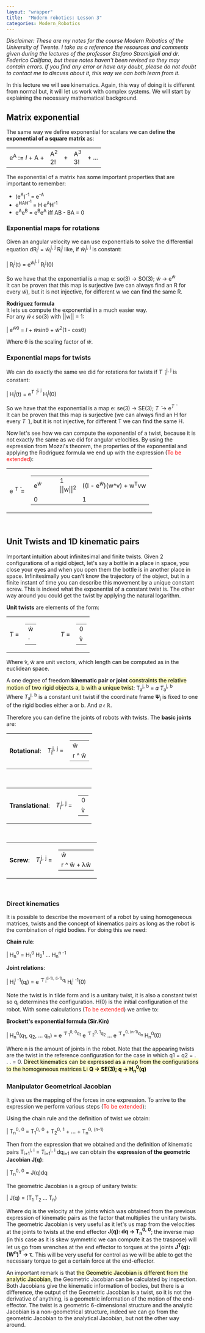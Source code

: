 ```yaml
---
layout: "wrapper"
title:  "Modern robotics: Lesson 3"
categories: Modern_Robotics
---
```


*Disclaimer: These are my notes for the course Modern Robotics of the University of Twente. I take as a reference the resources and comments given during the lectures of the professor Stefano Stramigioli and dr. Federico Califano, but these notes haven't been revised so they may contain errors. If you find any error or have any doubt, please do not doubt to contact me to discuss about it, this way we can both learn from it.*

In this lecture we will see kinematics. Again, this way of doing it is different from normal but, it will let us work with complex systems. We will start by explaining the necessary mathematical background.

## Matrix exponential
The same way we define exponential for scalars we can define **the exponential of a square matrix** as: 

<table class="inline">
<td>
e<sup>A</sup> := <i>I</i> + A + 
</td>
<td>
<div class="n">A<sup>2</sup></div><div class="d">2!</div>
</td>
<td>
 + 
</td>
<td>
<div class="n">A<sup>3</sup></div><div class="d">3!</div>
</td>
<td>
 + ... 
</td>
</table>

The exponential of a matrix has some important properties that are important to remember:
- (e<sup>A</sup>)<sup>-1</sup> = e<sup>-A</sup>
- e<sup>H</sup><sup>A</sup><sup>H<sup>-1</sup></sup> = H e<sup>A</sup>H<sup>-1</sup>
- e<sup>A</sup>e<sup>B</sup> = e<sup>B</sup>e<sup>A</sup> iff AB - BA = 0

### Exponential maps for rotations 
Given an angular velocity we can use exponentials to solve the differential equation dR<sub>i</sub><sup>j</sup> = *w̃*<sub>i</sub><sup>j</sup><sup>,</sup> <sup>j</sup> R<sub>i</sub><sup>j</sup> like, if *w̃*<sub>i</sub><sup>j</sup><sup>,</sup> <sup>j</sup></sup> is constant:

| R<sub>i</sub><sup>j</sup>(t) = e<sup>*w̃*<sub>i</sub><sup>j</sup><sup>,</sup> <sup>j</sup></sup> R<sub>i</sub><sup>j</sup>(0)

So we have that the exponential is a map e: so(3) → SO(3); *w̃* → e<sup>*w̃*</sup>  
It can be proven that this map is surjective (we can always find an R for every *w̃*), but it is not injective, for different w we can find the same R.

**Rodriguez formula**  
It lets us compute the exponential in a much easier way.  
For any *w̃* 𝜖 so(3) with ||w|| = 1:

| e<sup>*w̃*θ</sup> = *I* + *w̃*sinθ + *w̃*<sup>2</sup>(1 - cosθ)

Where θ is the scaling factor of *w̃*.

### Exponential maps for twists
We can do exactly the same we did for rotations for twists if <i>T ̃ </i><sub>i</sub><sup>j</sup><sup>,</sup> <sup>j</sup> is constant:

| H<sub>i</sub><sup>j</sup>(t) = e<sup><i>T ̃ </i><sub>i</sub><sup>j</sup><sup>,</sup> <sup>j</sup></sup> H<sub>i</sub><sup>j</sup>(0)

So we have that the exponential is a map e: se(3) → SE(3); <i>T ̃ </i> → e<sup><i>T ̃ </i></sup>  
It can be proven that this map is surjective (we can always find an H for every <i>T ̃ </i>), but it is not injective, for different T we can find the same H.

Now let's see how we can compute the exponential of a twist, because it is not exactly the same as we did for angular velocities. By using the expression from Mozzi's theorem, the properties of the exponential and applying the Rodriguez formula we end up with the expression (<span style="color:red">To be extended</span>):

<table class="inline">
<td>
e <sup><i>T ̃ </i></sup> = 
</td>
<td>
     <table class="matrix">
          <tr>
               <td>e<sup><i>w̃</i></sup> </td>
               <td></td>
               <td></td>
               <td><div class="n">1</div><div class="d">||w||<sup>2</sup></div></td>
               <td>((I - e<sup><i>w̃</i></sup>)(w^v) + w<sup>T</sup>vw</td>
          </tr>
          <tr>
               <td>0</td>
               <td></td>
               <td></td>
               <td></td>
               <td>1</td>
          </tr>
     </table>
</td>
</table>

<br>

## Unit Twists and 1D kinematic pairs
Important intuition about infinitesimal and finite twists. Given 2 configurations of a rigid object, let's say a bottle in a place in space, you close your eyes and when you open them the bottle is in another place in space. Infinitesimally you can't know the trajectory of the object, but in a finite instant of time you can describe this movement by a unique constant screw. This is indeed what the exponential of a constant twist is. The other way around you could get the twist by applying the natural logarithm.

**Unit twists** are elements of the form:

<table class="inline">
<td>
<i> ̂T</i> = 
</td>
<td>
     <table class="matrix">
          <tr>
               <td>ŵ</td>
          </tr>
          <tr>
               <td>·</td>
          </tr>
     </table>
</td>
<td></td>
<td></td>
<td></td>
<td>
<i> ̂T</i> = 
</td>
<td>
     <table class="matrix">
          <tr>
               <td>0</td>
          </tr>
          <tr>
               <td> ̂v</td>
          </tr>
     </table>
</td>
</table>

Where ̂v, ŵ are unit vectors, which length can be computed as in the euclidean space. 

A one degree of freedom **kinematic pair or joint** <mark style="background-color: #ffffcc">constraints the relative motion of two rigid objects a, b with a unique twist</mark>: T<sub>a</sub><sup>j</sup><sup>,</sup> <sup>b</sup> = 𝛼<i> ̂T</i><sub>a</sub><sup>j</sup><sup>,</sup> <sup>b</sup>  
Where <i> ̂T</i><sub>a</sub><sup>j</sup><sup>,</sup> <sup>b</sup> is a constant unit twist if the coordinate frame 𝚿<sub>j</sub> is fixed to one of the rigid bodies either a or b. And 𝛼 𝜖 ℝ.

Therefore you can define the joints of robots with twists. The **basic joints** are:

<table class="inline">
<td>
<b>Rotational</b>:
</td>
<td>
<i> ̂T</i><sub>i</sub><sup>j</sup><sup>,</sup> <sup>j</sup>   = 
</td>
<td>
     <table class="matrix">
          <tr>
               <td>ŵ</td>
          </tr>
          <tr>
               <td>r ^ ŵ</td>
          </tr>
     </table>
</td>
</table>

<br>

<table class="inline">
<td>
<b>Translational</b>:
</td>
<td>
<i> ̂T</i><sub>i</sub><sup>j</sup><sup>,</sup> <sup>j</sup>   = 
</td>
<td>
     <table class="matrix">
          <tr>
               <td>0</td>
          </tr>
          <tr>
               <td> ̂v</td>
          </tr>
     </table>
</td>
</table>

<br>

<table class="inline">
<td>
<b>Screw</b>:
</td>
<td>
<i> ̂T</i><sub>i</sub><sup>j</sup><sup>,</sup> <sup>j</sup>   = 
</td>
<td>
     <table class="matrix">
          <tr>
               <td>ŵ</td>
          </tr>
          <tr>
               <td>r ^ ŵ + λŵ</td>
          </tr>
     </table>
</td>
</table>

<br>

### Direct kinematics
It is possible to describe the movement of a robot by using homogeneous matrices, twists and the concept of kinematics pairs as long as the robot is the combination of rigid bodies. For doing this we need:   

**Chain rule**:  

| H<sub>n</sub><sup>0</sup> = H<sub>1</sub><sup>0</sup> H<sub>2</sub><sup>1</sup> ... H<sub>n</sub><sup>n -1</sup>

**Joint relations**:

| H<sub>i</sub><sup>i -1</sup>(q<sub>i</sub>) = e<sup><i> ̃ ̂T </i><sub>i</sub><sup>(i-1)</sup><sup>,</sup> <sup>(i-1)</sup>q<sub>i</sub></sup> H<sub>i</sub><sup>i -1</sup>(0)  

Note the twist is in tilde form and is a unitary twist, it is also a constant twist so q<sub>i</sub> determines the configuration. H(0) is the initial configuration of the robot. With some calculations (<span style="color:red">To be extended</span>) we arrive to:

**Brockett's exponential formula (Sir.Kin)**

| H<sub>n</sub><sup>0</sup>(q<sub>1</sub>, q<sub>2</sub>, ... q<sub>n</sub>) = e<sup><i> ̃ ̂T </i><sub>1</sub><sup>0</sup><sup>,</sup> <sup>0</sup>q<sub>1</sub></sup> e<sup><i> ̃ ̂T </i><sub>2</sub><sup>0</sup><sup>,</sup> <sup>1</sup>q<sub>2</sub></sup> ... e<sup><i> ̃ ̂T </i><sub>n</sub><sup>0</sup><sup>,</sup> <sup>(n-1)</sup>q<sub>n</sub></sup> H<sub>n</sub><sup>0</sup>(0)  

Where n is the amount of joints in the robot. Note that the appearing twists are the twist in the reference configuration for the case in which q1 = q2 = . . . = 0. <mark style="background-color: #ffffcc">Direct kinematics can be expressed as a map from the configurations to the homogeneous matrices <b>L: Q → SE(3); q → H<sub>n</sub><sup>0</sup>(q) </b></mark>

### Manipulator Geometrical Jacobian
It gives us the mapping of the forces in one expression. To arrive to the expression we perform various steps (<span style="color:red">To be extended</span>):

Using the chain rule and the definition of twist we obtain:

| T<sub>n</sub><sup>0</sup><sup>,</sup> <sup>0</sup> = T<sub>1</sub><sup>0</sup><sup>,</sup> <sup>0</sup> + T<sub>2</sub><sup>0</sup><sup>,</sup> <sup>1</sup> + ... + T<sub>n</sub><sup>0</sup><sup>,</sup> <sup>(n-1)</sup>

Then from the expression that we obtained and the definition of kinematic pairs T<sub>i+1</sub><sup>i</sup><sup>,</sup> <sup>i</sup> = <i> ̂T</i><sub>i+1</sub><sup>i</sup><sup>,</sup> <sup>i</sup> dq<sub>i+1</sub> we can obtain the **expression of the geometric Jacobian J(q)**:

| T<sub>n</sub><sup>0</sup><sup>,</sup> <sup>0</sup> = J(q)dq

The geometric Jacobian is a group of unitary twists:

| J(q) = (T<sub>1</sub> T<sub>2</sub> ... T<sub>n</sub>)

Where dq is the velocity at the joints which was obtained from the previous expression of kinematic pairs as the factor that multiplies the unitary twists. The geometric Jacobian is very useful as it let's us map from the velocities at the joints to twists at the end effector **J(q): dq → T<sub>n</sub><sup>0</sup><sup>,</sup> <sup>0</sup>**; the inverse map (in this case as it is skew symmetric we can compute it as the traspose) will let us go from wrenches at the end effector to torques at the joints **J<sup>T</sup>(q): (W<sup>n</sup>)<sup>T</sup> → τ**. This will be very useful for control as we will be able to get the necessary torque to get a certain force at the end-effector. 

An important remark is that <mark style="background-color: #ffffcc">the Geometric Jacobian is different from the analytic Jacobian</mark>, the Geometric Jacobian can be calculated by inspection. Both Jacobians give the kinematic information of bodies, but there is a difference, the output of the Geometric Jacobian is a twist, so it is not the derivative of anything, is a geometric information of the motion of the end-effector. The twist is a geometric 6-dimensional structure and the analytic Jacobian is a non-geometrical structure, indeed we can go from the geometric Jacobian to the analytical Jacobian, but not the other way around.